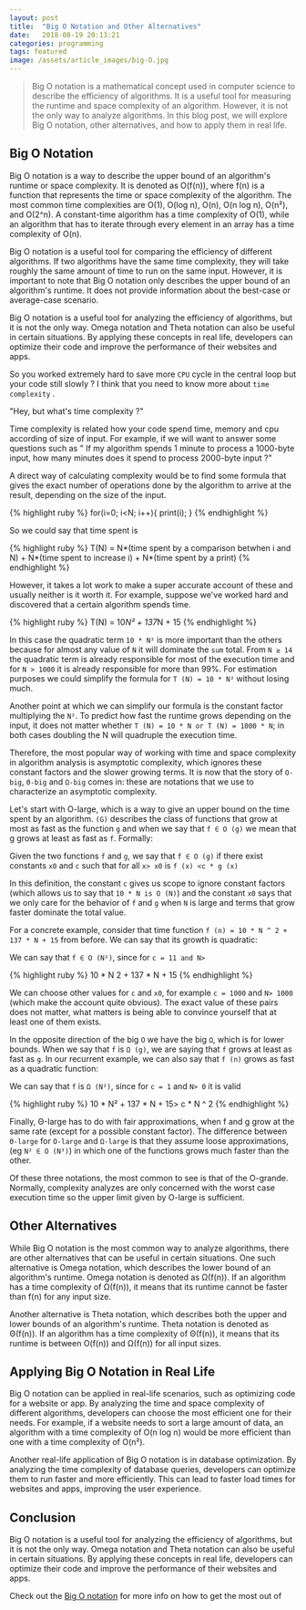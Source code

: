 ```yaml
---
layout: post
title:  "Big O Notation and Other Alternatives"
date:   2018-08-19 20:13:21
categories: programming
tags: featured
image: /assets/article_images/big-O.jpg
---
```


> Big O notation is a mathematical concept used in computer science to describe the efficiency of algorithms. It is a useful tool for measuring the runtime and space complexity of an algorithm. However, it is not the only way to analyze algorithms. In this blog post, we will explore Big O notation, other alternatives, and how to apply them in real life.

## Big O Notation

Big O notation is a way to describe the upper bound of an algorithm's runtime or space complexity. It is denoted as O(f(n)), where f(n) is a function that represents the time or space complexity of the algorithm. The most common time complexities are O(1), O(log n), O(n), O(n log n), O(n²), and O(2^n). A constant-time algorithm has a time complexity of O(1), while an algorithm that has to iterate through every element in an array has a time complexity of O(n).

Big O notation is a useful tool for comparing the efficiency of different algorithms. If two algorithms have the same time complexity, they will take roughly the same amount of time to run on the same input. However, it is important to note that Big O notation only describes the upper bound of an algorithm's runtime. It does not provide information about the best-case or average-case scenario.

Big O notation is a useful tool for analyzing the efficiency of algorithms, but it is not the only way. Omega notation and Theta notation can also be useful in certain situations. By applying these concepts in real life, developers can optimize their code and improve the performance of their websites and apps.

So you worked extremely hard to save more `CPU` cycle in the central loop but your code still slowly ? I think that you need to know more about `time complexity` . 

"Hey, but what's time complexity ?"

Time complexity is related how your code spend time, memory and cpu according of size of input. For example, if we will want to answer some questions such as " If my algorithm spends 1 minute to process a 1000-byte input, how many minutes does it spend to process 2000-byte input ?" 

A direct way of calculating complexity would be to find some formula that gives the exact number of operations done by the algorithm to arrive  at the result, depending on the size of the input. 

{% highlight ruby %}
 for(i=0; i<N; i++){
     print(i);
 }
{% endhighlight %}

So we could say that time spent is 

{% highlight ruby %}
T(N) =
    N*(time spent by a comparison betwhen i and N) +
    N*(time spent to increase i) +
    N*(time spent by a print)
{% endhighlight %}

However, it takes a lot work to make a super accurate account of these and usually neither is it worth it. For example, suppose we've worked hard and discovered that a certain algorithm spends time. 

{% highlight ruby %}
 T(N) = 10*N² + 137*N + 15
{% endhighlight %}

In this case the quadratic term `10 * N²` is more important than the others because for almost any value of `N` it will dominate the `sum` total. From `N ≥ 14` the quadratic term is already responsible for most of the execution time and for `N > 1000` it is already responsible for more than 99%. For estimation purposes we could simplify the formula for `T (N) = 10 * N²` without losing much.

Another point at which we can simplify our formula is the constant factor multiplying the `N²`. To predict how fast the runtime grows depending on the input, it does not matter whether `T (N) = 10 * N or T (N) = 1000 * N`; in both cases doubling the N will quadruple the execution time.

Therefore, the most popular way of working with time and space complexity in algorithm analysis is asymptotic complexity, which ignores these constant factors and the slower growing terms. It is now that the story of `O-big`, `Θ-big` and `Ω-big` comes in: these are notations that we use to characterize an asymptotic complexity.

Let's start with O-large, which is a way to give an upper bound on the time spent by an algorithm. `(G)` describes the class of functions that grow at most as fast as the function `g` and when we say that `f ∈ O (g)` we mean that g grows at least as fast as `f`. Formally:

Given the two functions `f` and `g`, we say that `f ∈ O (g)` if there exist constants `x0` and `c` such that for all `x> x0` is `f (x) <c * g (x)`

In this definition, the constant `c` gives us scope to ignore constant factors (which allows us to say that `10 * N is O (N)`) and the constant `x0` says that we only care for the behavior of `f` and `g` when `N` is large and terms that grow faster dominate the total value.

For a concrete example, consider that time function `f (n) = 10 * N ^ 2 + 137 * N + 15` from before. We can say that its growth is quadratic:

We can say that `f ∈ O (N²)`, since for `c = 11 and N>`

{% highlight ruby %}
10 * N 2 + 137 * N + 15
{% endhighlight %}

We can choose other values ​​for `c` and `x0`, for example `c = 1000` and `N> 1000` (which make the account quite obvious). The exact value of these pairs does not matter, what matters is being able to convince yourself that at least one of them exists.

In the opposite direction of the big `O` we have the big `Ω`, which is for lower bounds. When we say that `f` is `Ω (g)`, we are saying that `f` grows at least as fast as `g`. In our recurrent example, we can also say that `f (n)` grows as fast as a quadratic function:

We can say that `f` is `Ω (N²)`, since for `c = 1` and `N> 0` it is valid

{% highlight ruby %}
10 * N² + 137 * N + 15> c * N ^ 2
{% endhighlight %}

Finally, Θ-large has to do with fair approximations, when f and g grow at the same rate (except for a possible constant factor). The difference between `Θ-large` for `O-large` and `Ω-large` is that they assume loose approximations, (eg `N² ∈ O (N³)`) in which one of the functions grows much faster than the other.

Of these three notations, the most common to see is that of the O-grande. Normally, complexity analyzes are only concerned with the worst case execution time so the upper limit given by O-large is sufficient.

## Other Alternatives

While Big O notation is the most common way to analyze algorithms, there are other alternatives that can be useful in certain situations. One such alternative is Omega notation, which describes the lower bound of an algorithm's runtime. Omega notation is denoted as Ω(f(n)). If an algorithm has a time complexity of Ω(f(n)), it means that its runtime cannot be faster than f(n) for any input size.

Another alternative is Theta notation, which describes both the upper and lower bounds of an algorithm's runtime. Theta notation is denoted as Θ(f(n)). If an algorithm has a time complexity of Θ(f(n)), it means that its runtime is between O(f(n)) and Ω(f(n)) for all input sizes.

## Applying Big O Notation in Real Life

Big O notation can be applied in real-life scenarios, such as optimizing code for a website or app. By analyzing the time and space complexity of different algorithms, developers can choose the most efficient one for their needs. For example, if a website needs to sort a large amount of data, an algorithm with a time complexity of O(n log n) would be more efficient than one with a time complexity of O(n²).

Another real-life application of Big O notation is in database optimization. By analyzing the time complexity of database queries, developers can optimize them to run faster and more efficiently. This can lead to faster load times for websites and apps, improving the user experience.

## Conclusion

Big O notation is a useful tool for analyzing the efficiency of algorithms, but it is not the only way. Omega notation and Theta notation can also be useful in certain situations. By applying these concepts in real life, developers can optimize their code and improve the performance of their websites and apps.

Check out the [Big O notation][big-o-notation] for more info on how to get the most out of 

[big-o-notation]: http://web.mit.edu/16.070/www/lecture/big_o.pdf
